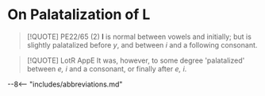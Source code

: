 # On Palatalization of L

>[!QUOTE] PE22/65 (2)
>**l** is normal between vowels and initially; but is slightly palatalized before *y*, and between *i* and a following consonant.

>[!QUOTE] LotR AppE
>It was, however, to some degree 'palatalized' between *e, i* and a consonant, or finally after *e, i*.

--8<-- "includes/abbreviations.md"